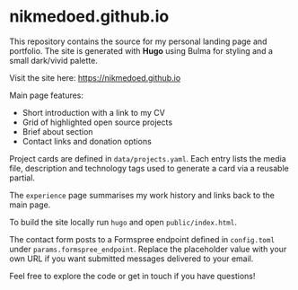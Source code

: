 # nikmedoed.github.io

This repository contains the source for my personal landing page and portfolio.
The site is generated with **Hugo** using Bulma for styling and a small dark/vivid palette.

Visit the site here: <https://nikmedoed.github.io>

Main page features:

- Short introduction with a link to my CV
- Grid of highlighted open source projects
- Brief about section
- Contact links and donation options

Project cards are defined in `data/projects.yaml`. Each entry lists the media file, description and technology tags used to generate a card via a reusable partial.

The `experience` page summarises my work history and links back to the main page.

To build the site locally run `hugo` and open `public/index.html`.

The contact form posts to a Formspree endpoint defined in `config.toml` under
`params.formspree_endpoint`. Replace the placeholder value with your own URL if
you want submitted messages delivered to your email.

Feel free to explore the code or get in touch if you have questions!
